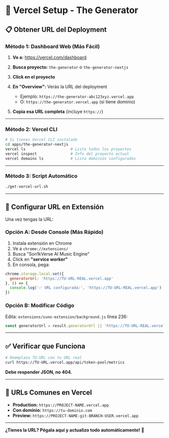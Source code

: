 # 🚀 Vercel Setup - The Generator

## 📋 Obtener URL del Deployment

### Método 1: Dashboard Web (Más Fácil)

1. **Ve a:** https://vercel.com/dashboard
2. **Busca proyecto:** `the-generator` o `the-generator-nextjs`
3. **Click en el proyecto**
4. **En "Overview":** Verás la URL del deployment
   - Ejemplo: `https://the-generator-abc123xyz.vercel.app`
   - O: `https://the-generator.vercel.app` (si tiene dominio)

5. **Copia esa URL completa** (incluye `https://`)

---

### Método 2: Vercel CLI

```bash
# Si tienes Vercel CLI instalado
cd apps/the-generator-nextjs
vercel ls                    # Lista todos los proyectos
vercel inspect               # Info del proyecto actual
vercel domains ls            # Lista dominios configurados
```

---

### Método 3: Script Automático

```bash
./get-vercel-url.sh
```

---

## 🔧 Configurar URL en Extensión

Una vez tengas la URL:

### Opción A: Desde Console (Más Rápido)

1. Instala extensión en Chrome
2. Ve a `chrome://extensions/`
3. Busca "Son1kVerse AI Music Engine"
4. Click en **"service worker"**
5. En consola, pega:

```javascript
chrome.storage.local.set({ 
  generatorUrl: 'https://TU-URL-REAL.vercel.app' 
}, () => {
  console.log('✅ URL configurada:', 'https://TU-URL-REAL.vercel.app')
})
```

### Opción B: Modificar Código

Edita: `extensions/suno-extension/background.js` línea 236:

```javascript
const generatorUrl = result.generatorUrl || 'https://TU-URL-REAL.vercel.app'
```

---

## ✅ Verificar que Funciona

```bash
# Reemplaza TU-URL con tu URL real
curl https://TU-URL.vercel.app/api/token-pool/metrics
```

**Debe responder JSON, no 404.**

---

## 🎯 URLs Comunes en Vercel

- **Production:** `https://PROJECT-NAME.vercel.app`
- **Con dominio:** `https://tu-dominio.com`
- **Preview:** `https://PROJECT-NAME-git-BRANCH-USER.vercel.app`

---

**¿Tienes la URL? Pégala aquí y actualizo todo automáticamente!** 🚀

